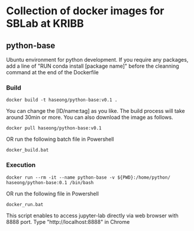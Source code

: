 # Collection of docker images for SBLab at KRIBB

## python-base
Ubuntu environment for python development. If you require any packages, add a line of "RUN conda install [package name]" before the cleanning command at the end of the Dockerfile     

### Build 

```
docker build -t haseong/python-base:v0.1 .    
```
You can change the [ID/name:tag] as you like. The build process will take around 30min or more. You can also download the image as follows.

```
docker pull haseong/python-base:v0.1
```

OR run the following batch file in Powershell

```
docker_build.bat 
```





### Execution

```
docker run --rm -it --name python-base -v ${PWD}:/home/python/ haseong/python-base:0.1 /bin/bash    
```

OR run the following file in Powershell

```
docker_run.bat
```

This script enables to access jupyter-lab directly via web browser with 8888 port. Type "http://localhost:8888" in Chrome





